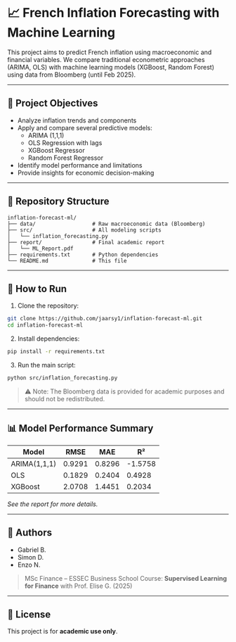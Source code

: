 # 📈 French Inflation Forecasting with Machine Learning

This project aims to predict French inflation using macroeconomic and financial variables. We compare traditional econometric approaches (ARIMA, OLS) with machine learning models (XGBoost, Random Forest) using data from Bloomberg (until Feb 2025).

---

## 📌 Project Objectives

- Analyze inflation trends and components
- Apply and compare several predictive models:
  - ARIMA (1,1,1)
  - OLS Regression with lags
  - XGBoost Regressor
  - Random Forest Regressor
- Identify model performance and limitations
- Provide insights for economic decision-making

---

## 📂 Repository Structure

```
inflation-forecast-ml/
├── data/                  # Raw macroeconomic data (Bloomberg)
├── src/                   # All modeling scripts
│   └── inflation_forecasting.py
├── report/                # Final academic report
│   └── ML_Report.pdf
├── requirements.txt       # Python dependencies
└── README.md              # This file
```

---

## 🔧 How to Run

1. Clone the repository:

```bash
git clone https://github.com/jaarsy1/inflation-forecast-ml.git
cd inflation-forecast-ml
```

2. Install dependencies:

```bash
pip install -r requirements.txt
```

3. Run the main script:

```bash
python src/inflation_forecasting.py
```

> ⚠️ Note: The Bloomberg data is provided for academic purposes and should not be redistributed.

---

## 📊 Model Performance Summary

| Model       | RMSE   | MAE    | R²     |
|-------------|--------|--------|--------|
| ARIMA(1,1,1)| 0.9291 | 0.8296 | -1.5758|
| OLS         | 0.1829 | 0.2404 | 0.4928 |
| XGBoost     | 2.0708 | 1.4451 | 0.2034 |

*See the report for more details.*

---

## 🧠 Authors

- Gabriel B.  
- Simon D.  
- Enzo N.

> MSc Finance – ESSEC Business School 
> Course: **Supervised Learning for Finance** with Prof. Elise G. (2025)

---

## 📃 License

This project is for **academic use only**.
